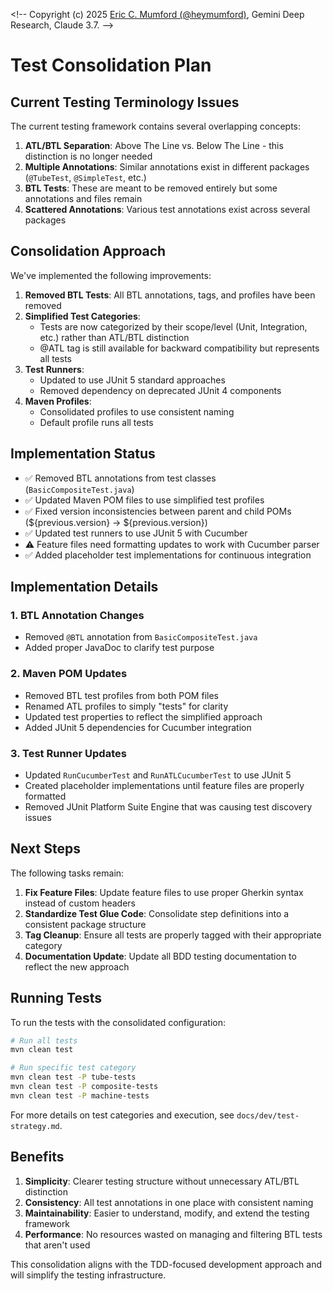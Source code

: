 <!--
Copyright (c) 2025 Eric C. Mumford (@heymumford)

This software was developed with analytical assistance from AI tools 
including Claude 3.7 Sonnet, Claude Code, and Google Gemini Deep Research,
which were used as paid services. All intellectual property rights 
remain exclusively with the copyright holder listed above.

Licensed under the Mozilla Public License 2.0
-->

<\!-- 
Copyright (c) 2025 [Eric C. Mumford (@heymumford)](https://github.com/heymumford), Gemini Deep Research, Claude 3.7.
-->

# Test Consolidation Plan

## Current Testing Terminology Issues

The current testing framework contains several overlapping concepts:

1. **ATL/BTL Separation**: Above The Line vs. Below The Line - this distinction is no longer needed
2. **Multiple Annotations**: Similar annotations exist in different packages (`@TubeTest`, `@SimpleTest`, etc.)
3. **BTL Tests**: These are meant to be removed entirely but some annotations and files remain
4. **Scattered Annotations**: Various test annotations exist across several packages

## Consolidation Approach

We've implemented the following improvements:

1. **Removed BTL Tests**: All BTL annotations, tags, and profiles have been removed
2. **Simplified Test Categories**: 
   - Tests are now categorized by their scope/level (Unit, Integration, etc.) rather than ATL/BTL distinction
   - @ATL tag is still available for backward compatibility but represents all tests
3. **Test Runners**:
   - Updated to use JUnit 5 standard approaches
   - Removed dependency on deprecated JUnit 4 components
4. **Maven Profiles**:
   - Consolidated profiles to use consistent naming
   - Default profile runs all tests

## Implementation Status

- ✅ Removed BTL annotations from test classes (`BasicCompositeTest.java`)
- ✅ Updated Maven POM files to use simplified test profiles
- ✅ Fixed version inconsistencies between parent and child POMs (${previous.version} → ${previous.version})
- ✅ Updated test runners to use JUnit 5 with Cucumber
- ⚠️ Feature files need formatting updates to work with Cucumber parser
- ✅ Added placeholder test implementations for continuous integration  

## Implementation Details

### 1. BTL Annotation Changes
- Removed `@BTL` annotation from `BasicCompositeTest.java`
- Added proper JavaDoc to clarify test purpose

### 2. Maven POM Updates
- Removed BTL test profiles from both POM files
- Renamed ATL profiles to simply "tests" for clarity
- Updated test properties to reflect the simplified approach
- Added JUnit 5 dependencies for Cucumber integration

### 3. Test Runner Updates
- Updated `RunCucumberTest` and `RunATLCucumberTest` to use JUnit 5
- Created placeholder implementations until feature files are properly formatted
- Removed JUnit Platform Suite Engine that was causing test discovery issues

## Next Steps

The following tasks remain:

1. **Fix Feature Files**: Update feature files to use proper Gherkin syntax instead of custom headers
2. **Standardize Test Glue Code**: Consolidate step definitions into a consistent package structure
3. **Tag Cleanup**: Ensure all tests are properly tagged with their appropriate category
4. **Documentation Update**: Update all BDD testing documentation to reflect the new approach

## Running Tests

To run the tests with the consolidated configuration:

```bash
# Run all tests
mvn clean test

# Run specific test category
mvn clean test -P tube-tests
mvn clean test -P composite-tests
mvn clean test -P machine-tests
```

For more details on test categories and execution, see `docs/dev/test-strategy.md`.

## Benefits

1. **Simplicity**: Clearer testing structure without unnecessary ATL/BTL distinction
2. **Consistency**: All test annotations in one place with consistent naming
3. **Maintainability**: Easier to understand, modify, and extend the testing framework
4. **Performance**: No resources wasted on managing and filtering BTL tests that aren't used

This consolidation aligns with the TDD-focused development approach and will simplify the testing infrastructure.
